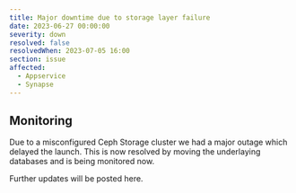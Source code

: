 ```yaml
---
title: Major downtime due to storage layer failure
date: 2023-06-27 00:00:00
severity: down
resolved: false
resolvedWhen: 2023-07-05 16:00
section: issue
affected:
  - Appservice
  - Synapse
---
```


## Monitoring

Due to a misconfigured Ceph Storage cluster we had a major outage which delayed the launch.
This is now resolved by moving the underlaying databases and is being monitored now.

Further updates will be posted here.
